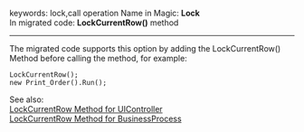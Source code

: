 ﻿keywords: lock,call operation
Name in Magic: **Lock**  
In migrated code: **LockCurrentRow()** method

****

The migrated code supports this option by adding the LockCurrentRow() Method before calling the method, for example:

```csdiff
LockCurrentRow();
new Print_Order().Run(); 
```
See also:  
[LockCurrentRow Method for UIController](/reference/html/M_Firefly_Box_UIController_LockCurrentRow.htm)  
[LockCurrentRow Method for BusinessProcess](/reference/html/M_Firefly_Box_BusinessProcess_LockCurrentRow.htm)  